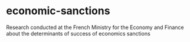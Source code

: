 # economic-sanctions
Research conducted at the French Ministry for the Economy and Finance about the determinants of success of economics sanctions

